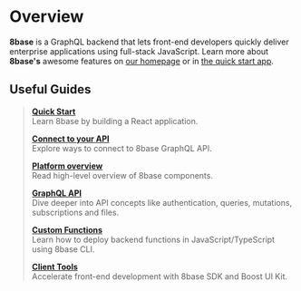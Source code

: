 # Overview

**8base** is a GraphQL backend that lets front-end developers quickly deliver enterprise applications using full-stack JavaScript. Learn more about **8base's** awesome features on [our homepage](https://8base.com) or in [the quick start app](https://github.com/8base/Documentation/tree/4df3b0cc7b342fe0d3468fbf0a5cafa597c6f037/docs/getting_started/getting_started/quick_start.md).

## Useful Guides

> [**Quick Start**](quick-start.md)  
> Learn 8base by building a React application.
>
> [**Connect to your API**](connecting-to-api.md)  
> Explore ways to connect to 8base GraphQL API.
>
> [**Platform overview**](platform-tools.md)  
> Read high-level overview of 8base components.
>
> [**GraphQL API**](../8base-console/graphql-api/)  
> Dive deeper into API concepts like authentication, queries, mutations, subscriptions and files.
>
> [**Custom Functions**](../8base-console/custom-functions/)  
> Learn how to deploy backend functions in JavaScript/TypeScript using 8base CLI.
>
> [**Client Tools**](https://github.com/8base/Documentation/tree/a14c55fb73ad1a39cc642841fc40f240b482f621/client-tools/READme.md)  
> Accelerate front-end development with 8base SDK and Boost UI Kit.


